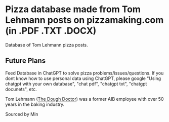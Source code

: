 # Pizza database made from Tom Lehmann posts on pizzamaking.com (in .PDF .TXT .DOCX)

Database of Tom Lehmann pizza posts. 

## Future Plans
Feed Database in ChatGPT to solve pizza problems/issues/questions. If you dont know how to use personal data using ChatGPT, please google 
"Using chatgpt with your own database",
"chat pdf", 
"chatgpt txt", 
"chatgpt docunets", 
etc. 

Tom Lehmann (<a href="https://doughdoctor.com/index.html">The Dough Doctor</a>) was a former AIB employee with over 50 years in the baking industry. 

Sourced by Min
